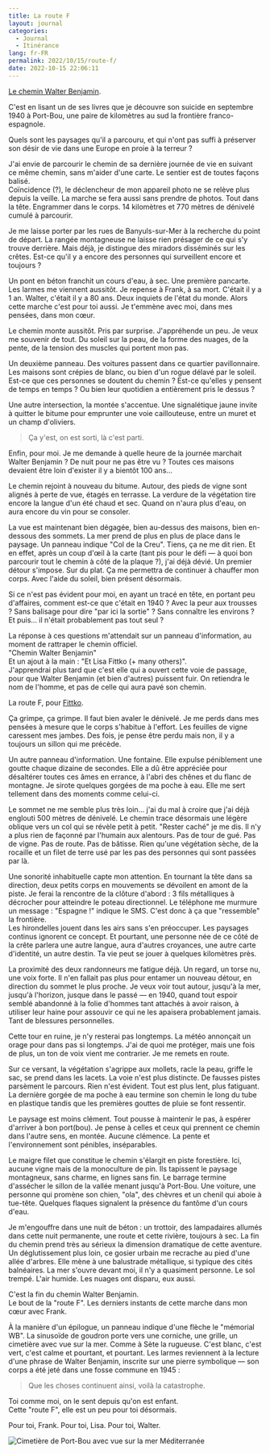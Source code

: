 ```yaml
---
title: La route F
layout: journal
categories:
  - Journal
  - Itinérance
lang: fr-FR
permalink: 2022/10/15/route-f/
date: 2022-10-15 22:06:11
---
```


[Le chemin Walter Benjamin][route-f].

C'est en lisant un de ses livres que je découvre son suicide en septembre 1940 à Port-Bou, une paire de kilomètres au sud la frontière franco-espagnole.

Quels sont les paysages qu'il a parcouru, et qui n'ont pas suffi à préserver son désir de vie dans une Europe en proie à la terreur ?

J'ai envie de parcourir le chemin de sa dernière journée de vie en suivant ce même chemin, sans m'aider d'une carte. Le sentier est de toutes façons balisé.\
Coïncidence (?), le déclencheur de mon appareil photo ne se relève plus depuis la veille. La marche se fera aussi sans prendre de photos. Tout dans la tête. Engrammer dans le corps. 14 kilomètres et 770 mètres de dénivelé cumulé à parcourir.

Je me laisse porter par les rues de Banyuls-sur-Mer à la recherche du point de départ. La rangée montagneuse ne laisse rien présager de ce qui s'y trouve derrière. Mais déjà, je distingue des miradors disséminés sur les crêtes. Est-ce qu'il y a encore des personnes qui surveillent encore et toujours ?

Un pont en béton franchit un cours d'eau, à sec. Une première pancarte. Les larmes me viennent aussitôt. Je repense à Frank, à sa mort. C'était il y a 1 an. Walter, c'était il y a 80 ans. Deux inquiets de l'état du monde. Alors cette marche c'est pour toi aussi. Je t'emmène avec moi, dans mes pensées, dans mon cœur.

Le chemin monte aussitôt. Pris par surprise. J'appréhende un peu. Je veux me souvenir de tout. Du soleil sur la peau, de la forme des nuages, de la pente, de la tension des muscles qui portent mon pas.

Un deuxième panneau. Des voitures passent dans ce quartier pavillonnaire. Les maisons sont crépies de blanc, ou bien d'un rogue délavé par le soleil. Est-ce que ces personnes se doutent du chemin ? Est-ce qu'elles y pensent de temps en temps ? Ou bien leur quotidien a entièrement pris le dessus ?

Une autre intersection, la montée s'accentue. Une signalétique jaune invite à quitter le bitume pour emprunter une voie caillouteuse, entre un muret et un champ d'oliviers.

> Ça y'est, on est sorti, là c'est parti.

Enfin, pour moi. Je me demande à quelle heure de la journée marchait Walter Benjamin ? De nuit pour ne pas être vu ? Toutes ces maisons devaient être loin d'exister il y a bientôt 100 ans…

Le chemin rejoint à nouveau du bitume. Autour, des pieds de vigne sont alignés à perte de vue, étagés en terrasse. La verdure de la végétation tire encore la langue d'un été chaud et sec. Quand on n'aura plus d'eau, on aura encore du vin pour se consoler.

La vue est maintenant bien dégagée, bien au-dessus des maisons,  bien en-dessous des sommets. La mer prend de plus en plus de place dans le paysage. Un panneau indique "Col de la Creu". Tiens, ça ne me dit rien. Et en effet, après un coup d'œil à la carte (tant pis pour le défi — à quoi bon parcourir tout le chemin à côté de la plaque ?), j'ai déjà dévié. Un premier détour s'impose. Sur du plat. Ça me permettra de continuer à chauffer mon corps. Avec l'aide du soleil, bien présent désormais.

Si ce n'est pas évident pour moi, en ayant un tracé en tête, en portant peu d'affaires, comment est-ce que c'était en 1940 ? Avec la peur aux trousses ? Sans balisage pour dire "par ici la sortie" ? Sans connaître les environs ?\
Et puis… il n'était probablement pas tout seul ?

La réponse à ces questions m'attendait sur un panneau d'information, au moment de rattraper le chemin officiel.\
"Chemin Walter Benjamin"\
Et un ajout à la main : "Et Lisa Fittko (+ many others)".\
J'apprendrai plus tard que c'est elle qui a ouvert cette voie de passage, pour que Walter Benjamin (et bien d'autres) puissent fuir. On retiendra le nom de l'homme, et pas de celle qui aura pavé son chemin.

La route F, pour [Fittko].

Ça grimpe, ça grimpe. Il faut bien avaler le dénivelé. Je me perds dans mes pensées à mesure que le corps s'habitue à l'effort. Les feuilles de vigne caressent mes jambes. Des fois, je pense être perdu mais non, il y a toujours un sillon qui me précède.

Un autre panneau d'information. Une fontaine. Elle expulse péniblement une goutte chaque dizaine de secondes. Elle a dû être appréciée pour désaltérer toutes ces âmes en errance, à l'abri des chênes et du flanc de montagne. Je sirote quelques gorgées de ma poche à eau. Elle me sert tellement dans des moments comme celui-ci.

Le sommet ne me semble plus très loin… j'ai du mal à croire que j'ai déjà englouti 500 mètres de dénivelé. Le chemin trace désormais une légère oblique vers un col qui se révèle petit à petit. "Rester caché" je me dis. Il n'y a plus rien de façonné par l'humain aux alentours. Pas de tour de gué. Pas de vigne. Pas de route. Pas de bâtisse. Rien qu'une végétation sèche, de la rocaille et un filet de terre usé par les pas des personnes qui sont passées par là.

Une sonorité inhabituelle capte mon attention. En tournant la tête dans sa direction, deux petits corps en mouvements se dévoilent en amont de la piste. Je ferai la rencontre de la clôture d'abord : 3 fils métalliques à décrocher pour atteindre le poteau directionnel. Le téléphone me murmure un message : "Espagne !" indique le SMS. C'est donc à ça que "ressemble" la frontière.\
Les hirondelles jouent dans les airs sans s'en préoccuper. Les paysages continus ignorent ce concept. Et pourtant, une personne née de ce côté de la crête parlera une autre langue, aura d'autres croyances, une autre carte d'identité, un autre destin. Ta vie peut se jouer à quelques kilomètres près.

La proximité des deux randonneurs me fatigue déjà. Un regard, un torse nu, une voix forte. Il n'en fallait pas plus pour entamer un nouveau détour, en direction du sommet le plus proche. Je veux voir tout autour, jusqu'à la mer, jusqu'à l'horizon, jusque dans le passé — en 1940, quand tout espoir semblé abandonné à la folie d'hommes tant attachés à avoir raison, à utiliser leur haine pour assouvir ce qui ne les apaisera probablement jamais. Tant de blessures personnelles.

Cette tour en ruine, je n'y resterai pas longtemps. La météo annonçait un orage pour dans pas si longtemps. J'ai de quoi me protéger, mais une fois de plus, un ton de voix vient me contrarier. Je me remets en route.

Sur ce versant, la végétation s'agrippe aux mollets, racle la peau, griffe le sac, se prend dans les lacets. La voie n'est plus distincte. De fausses pistes parsèment le parcours. Rien n'est évident. Tout est plus lent, plus fatiguant. La dernière gorgée de ma poche à eau termine son chemin le long du tube en plastique tandis que les premières gouttes de pluie se font ressentir.

Le paysage est moins clément. Tout pousse à maintenir le pas, à espérer d'arriver à bon port(bou). Je pense à celles et ceux qui prennent ce chemin dans l'autre sens, en montée. Aucune clémence. La pente et l'environnement sont pénibles, inséparables.

Le maigre filet que constitue le chemin s'élargit en piste forestière. Ici, aucune vigne mais de la monoculture de pin. Ils tapissent le paysage montagneux, sans charme, en lignes sans fin. Le barrage termine d'assécher le sillon de la vallée menant jusqu'à Port-Bou. Une voiture, une personne qui promène son chien, "ola", des chèvres et un chenil qui aboie à tue-tête. Quelques flaques signalent la présence du fantôme d'un cours d'eau.

Je m'engouffre dans une nuit de béton : un trottoir, des lampadaires allumés dans cette nuit permanente, une route et cette rivière, toujours à sec. La fin du chemin prend très au sérieux la dimension dramatique de cette aventure. Un déglutissement plus loin, ce gosier urbain me recrache au pied d'une allée d'arbres. Elle mène à une balustrade métallique, si typique des cités balnéaires. La mer s'ouvre devant moi, il n'y a quasiment personne. Le sol trempé. L'air humide. Les nuages ont disparu, eux aussi.

C'est la fin du chemin Walter Benjamin.\
Le bout de la "route F". Les derniers instants de cette marche dans mon cœur avec Frank.

À la manière d'un épilogue, un panneau indique d'une flèche le "mémorial WB". La sinusoïde de goudron porte vers une corniche, une grille, un cimetière avec vue sur la mer. Comme à Sète la rugueuse. C'est blanc, c'est vert, c'est calme et pourtant, et pourtant. Les larmes reviennent à la lecture d'une phrase de Walter Benjamin, inscrite sur une pierre symbolique — son corps a été jeté dans une fosse commune en 1945 :

> Que les choses continuent ainsi, voilà la catastrophe.

Toi comme moi, on le sent depuis qu'on est enfant.\
Cette "route F", elle est un peu pour toi désormais.

Pour toi, Frank. Pour toi, Lisa. Pour toi, Walter.

![Cimetière de Port-Bou avec vue sur la mer Méditerranée](/images/2022/10/port-bou.jpg)

[route-f]: http://historia-viva.net/fr/
[Fittko]: https://fr.wikipedia.org/wiki/Lisa_Fittko
